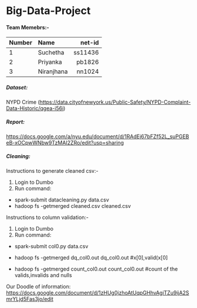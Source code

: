 # Big-Data-Project

#### Team Memebrs:-

|Number| Name| net-id |
|---|:---| ---:|
|  1 | Suchetha      | ss11436 |
|  2 | Priyanka      | pb1826  |
|  3 | Niranjhana    | nn1024  |


##### Dataset:
NYPD Crime (https://data.cityofnewyork.us/Public-Safety/NYPD-Complaint-Data-Historic/qgea-i56i)

##### Report:
https://docs.google.com/a/nyu.edu/document/d/1RAdEj67bFZf52L_suPGEBeB-xOCpwWNbw9TzMAI2ZRo/edit?usp=sharing

##### Cleaning:

Instructions to generate cleaned csv:-
1. Login to Dumbo
2. Run command: 	
  * spark-submit datacleaning.py data.csv
  * hadoop fs -getmerged cleaned.csv cleaned.csv

Instructions to column validation:-
1. Login to Dumbo
2. Run command: 	
  * spark-submit col0.py data.csv
   
  * hadoop fs -getmerged dq_col0.out dq_col0.out #x[0],valid(x[0]
    
  * hadoop fs -getmerged count_col0.out count_col0.out #count of the valids,invalids and nulls

Our Doodle of information: https://docs.google.com/document/d/1zHUg0jzhoAtUqpGHhvAgiTZu9ijA2SmrYLjd5Fas3jo/edit


